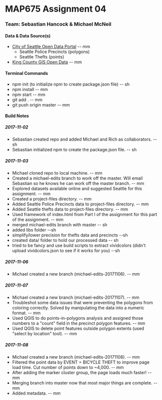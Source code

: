 # MAP675 Assignment 04
### Team: Sebastian Hancock & Michael McNeil

#### Data & Data Source(s)
* [City of Seattle Open Data Portal](https://data.seattle.gov/) -- mm
    * Seattle Police Precincts (polygons)
    * Seattle Thefts (points)
* [King County GIS Open Data](https://gis-kingcounty.opendata.arcgis.com/) -- mm

#### Terminal Commands
* npm init (to initialize npm to create package.json file) -- sh
* npm install -- mm
* npm start -- mm
* git add . -- mm
* git push origin master -- mm

#### Build Notes

##### 2017-11-02
* Sebastian created repo and added Michael and Rich as collaborators. -- sh
* Sebastian initialized npm to create the package.json file. -- sh

##### 2017-11-03
* Michael cloned repo to local machine. -- mm
* Created a michael-edits branch to work off the master. Will email Sebastian so he knows he can work off the master branch. -- mm
* Explored datasets available online and suggested Seattle for this assignment. -- mm
* Created a project-files directory. -- mm
* Added Seattle Police Precincts data to project-files directory. -- mm
* Added Seattle thefts data to project-files directory. -- mm
* Used framework of index.html from Part I of the assignment for this part of the assignment. -- mm
* merged michael-edits branch with master -- sh
* added libs folder --sh
* simplify/lower precision for thefts data and precincts --sh
* created data/ folder to hold our processed data -- sh
* tried to be fancy and use build scripts to extract vividcolors (didn't upload vividcolors.json to see if it works for you) --sh

##### 2017-11-06
* Michael created a new branch (michael-edits-20171106). -- mm

##### 2017-11-07
* Michael created a new branch (michael-edits-20171107). -- mm
* Troubleshot some data issues that were preventing the polygons from coloring correctly. Solved by manipulating the data into a numeric format. -- mm
* Used QGIS to do points-in-polygons analysis and assigned those numbers to a "count" field in the precinct polygon features. -- mm
* Used QGIS to delete point features outside polygon extents (used "select by location" tool). -- mm

##### 2017-11-08
* Michael created a new branch (michael-edits-20171108). -- mm
* Filtered the point data by EVENT = BICYCLE THEFT to improve page load time. Cut number of points down to ~4,000. -- mm
* After adding the marker cluster group, the page loads much faster! -- mm
* Merging branch into master now that most major things are complete. -- mm
* Added metadata. -- mm